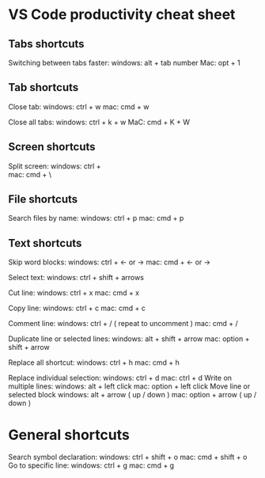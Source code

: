 # VS Code productivity cheat sheet
## Tabs shortcuts
Switching between tabs faster:
  windows: alt + tab number
  Mac: opt + 1
## Tab shortcuts
Close tab:
  windows: ctrl + w
  mac: cmd + w
  
Close all tabs:
 windows: ctrl + k + w
 MaC: cmd + K + W
 
## Screen shortcuts
Split screen:
  windows: ctrl + \
  mac: cmd + \
  
## File shortcuts

Search files by name:
  windows: ctrl + p
  mac: cmd + p
  
## Text shortcuts
Skip word blocks:
  windows: ctrl + <- or ->
  mac: cmd + <- or ->

Select text:
  windows: ctrl + shift + arrows

Cut line:
  windows: ctrl + x
  mac: cmd + x
  
Copy line:
  windows: ctrl + c
  mac: cmd + c
  
Comment line:
  windows: ctrl + / ( repeat to uncomment )
  mac: cmd + /
  
Duplicate line or selected lines:
  windows: alt + shift + arrow
  mac: option + shift + arrow
  
Replace all shortcut:
  windows: ctrl + h
  mac: cmd + h
  
Replace individual selection:
  windows: ctrl + d
  mac: ctrl + d
Write on multiple lines:
  windows: alt + left click
  mac: option + left click
Move line or selected block
  windows: alt + arrow ( up / down )
  mac: option + arrow ( up / down )

# General shortcuts
  Search symbol declaration:
    windows: ctrl + shift + o
    mac: cmd + shift + o
  Go to specific line:
    windows: ctrl + g
    mac: cmd + g
